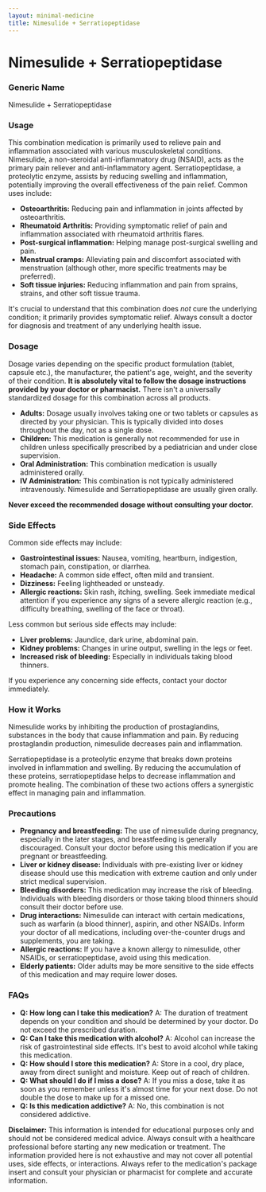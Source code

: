 ```yaml
---
layout: minimal-medicine
title: Nimesulide + Serratiopeptidase
---
```


# Nimesulide + Serratiopeptidase
### Generic Name
Nimesulide + Serratiopeptidase

### Usage
This combination medication is primarily used to relieve pain and inflammation associated with various musculoskeletal conditions.  Nimesulide, a non-steroidal anti-inflammatory drug (NSAID), acts as the primary pain reliever and anti-inflammatory agent. Serratiopeptidase, a proteolytic enzyme, assists by reducing swelling and inflammation, potentially improving the overall effectiveness of the pain relief.  Common uses include:

* **Osteoarthritis:** Reducing pain and inflammation in joints affected by osteoarthritis.
* **Rheumatoid Arthritis:** Providing symptomatic relief of pain and inflammation associated with rheumatoid arthritis flares.
* **Post-surgical inflammation:** Helping manage post-surgical swelling and pain.
* **Menstrual cramps:** Alleviating pain and discomfort associated with menstruation (although other, more specific treatments may be preferred).
* **Soft tissue injuries:**  Reducing inflammation and pain from sprains, strains, and other soft tissue trauma.

It's crucial to understand that this combination does *not* cure the underlying condition; it primarily provides symptomatic relief.  Always consult a doctor for diagnosis and treatment of any underlying health issue.

### Dosage

Dosage varies depending on the specific product formulation (tablet, capsule etc.), the manufacturer, the patient's age, weight, and the severity of their condition.  **It is absolutely vital to follow the dosage instructions provided by your doctor or pharmacist.**  There isn't a universally standardized dosage for this combination across all products. 

* **Adults:**  Dosage usually involves taking one or two tablets or capsules as directed by your physician.  This is typically divided into doses throughout the day, not as a single dose.
* **Children:** This medication is generally not recommended for use in children unless specifically prescribed by a pediatrician and under close supervision.  
* **Oral Administration:** This combination medication is usually administered orally. 
* **IV Administration:** This combination is not typically administered intravenously. Nimesulide and Serratiopeptidase are usually given orally.


**Never exceed the recommended dosage without consulting your doctor.**

### Side Effects

Common side effects may include:

* **Gastrointestinal issues:**  Nausea, vomiting, heartburn, indigestion, stomach pain, constipation, or diarrhea.
* **Headache:** A common side effect, often mild and transient.
* **Dizziness:** Feeling lightheaded or unsteady.
* **Allergic reactions:** Skin rash, itching, swelling.  Seek immediate medical attention if you experience any signs of a severe allergic reaction (e.g., difficulty breathing, swelling of the face or throat).

Less common but serious side effects may include:

* **Liver problems:** Jaundice, dark urine, abdominal pain.
* **Kidney problems:** Changes in urine output, swelling in the legs or feet.
* **Increased risk of bleeding:** Especially in individuals taking blood thinners.

If you experience any concerning side effects, contact your doctor immediately.


### How it Works

Nimesulide works by inhibiting the production of prostaglandins, substances in the body that cause inflammation and pain.  By reducing prostaglandin production, nimesulide decreases pain and inflammation.

Serratiopeptidase is a proteolytic enzyme that breaks down proteins involved in inflammation and swelling. By reducing the accumulation of these proteins, serratiopeptidase helps to decrease inflammation and promote healing.  The combination of these two actions offers a synergistic effect in managing pain and inflammation.


### Precautions

* **Pregnancy and breastfeeding:**  The use of nimesulide during pregnancy, especially in the later stages, and breastfeeding is generally discouraged. Consult your doctor before using this medication if you are pregnant or breastfeeding.
* **Liver or kidney disease:**  Individuals with pre-existing liver or kidney disease should use this medication with extreme caution and only under strict medical supervision.
* **Bleeding disorders:**  This medication may increase the risk of bleeding.  Individuals with bleeding disorders or those taking blood thinners should consult their doctor before use.
* **Drug interactions:**  Nimesulide can interact with certain medications, such as warfarin (a blood thinner), aspirin, and other NSAIDs.  Inform your doctor of all medications, including over-the-counter drugs and supplements, you are taking.
* **Allergic reactions:** If you have a known allergy to nimesulide, other NSAIDs, or serratiopeptidase, avoid using this medication.
* **Elderly patients:**  Older adults may be more sensitive to the side effects of this medication and may require lower doses.


### FAQs

* **Q: How long can I take this medication?** A: The duration of treatment depends on your condition and should be determined by your doctor.  Do not exceed the prescribed duration.
* **Q: Can I take this medication with alcohol?** A:  Alcohol can increase the risk of gastrointestinal side effects.  It's best to avoid alcohol while taking this medication.
* **Q: How should I store this medication?** A: Store in a cool, dry place, away from direct sunlight and moisture.  Keep out of reach of children.
* **Q: What should I do if I miss a dose?** A: If you miss a dose, take it as soon as you remember unless it's almost time for your next dose.  Do not double the dose to make up for a missed one.
* **Q: Is this medication addictive?** A: No, this combination is not considered addictive.


**Disclaimer:** This information is intended for educational purposes only and should not be considered medical advice. Always consult with a healthcare professional before starting any new medication or treatment. The information provided here is not exhaustive and may not cover all potential uses, side effects, or interactions. Always refer to the medication's package insert and consult your physician or pharmacist for complete and accurate information.
